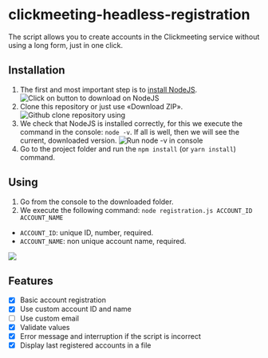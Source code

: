 # clickmeeting-headless-registration

The script allows you to create accounts in the Clickmeeting service without using a long form, just in one click.

## Installation

1. The first and most important step is to [install NodeJS](https://nodejs.org/en/).
![Click on button to download on NodeJS](https://i.imgur.com/htWXVO1.png)
2. Clone this repository or just use «Download ZIP».
![Github clone repository using](https://i.imgur.com/G30nOXG.png)
3. We check that NodeJS is installed correctly, for this we execute the command in the console: `node -v`. If all is well, then we will see the current, downloaded version.
![Run node -v in console](https://i.imgur.com/98SBIvK.png)
4. Go to the project folder and run the `npm install` (or `yarn install`) command.

## Using

1. Go from the console to the downloaded folder.
2. We execute the following command: `node registration.js ACCOUNT_ID ACCOUNT_NAME`

* `ACCOUNT_ID`: unique ID, number, required.
* `ACCOUNT_NAME`: non unique account name, required.

![](https://i.imgur.com/7dglOa5.png)

## Features

- [x] Basic account registration
- [x] Use custom account ID and name
- [ ] Use custom email
- [x] Validate values
- [x] Error message and interruption if the script is incorrect
- [x] Display last registered accounts in a file
